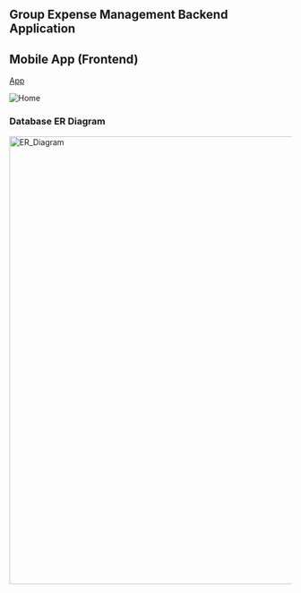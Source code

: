 ## Group Expense Management Backend Application

## Mobile App (Frontend)
[App](https://github.com/Cotex05/SplitpayApp)

![Home](https://github.com/user-attachments/assets/3286e976-52f2-49f3-a37e-3345df59bf9f)

### Database ER Diagram

<img width="800" alt="ER_Diagram" src="https://github.com/user-attachments/assets/82445dbd-7f7b-488b-b6dd-fb26c65b79f6" />
